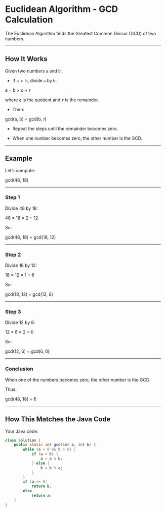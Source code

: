 # Euclidean Algorithm - GCD Calculation

The Euclidean Algorithm finds the Greatest Common Divisor (GCD) of two numbers.

---

## How It Works

Given two numbers `a` and `b`:

- If `a > b`, divide `a` by `b`:
  
a = b × q + r


where `q` is the quotient and `r` is the remainder.

- Then:

gcd(a, b) = gcd(b, r)


- Repeat the steps until the remainder becomes zero.

- When one number becomes zero, the other number is the GCD.

---

## Example

Let’s compute:

gcd(48, 18)


---

### Step 1

Divide 48 by 18:

48 = 18 × 2 + 12

So:

gcd(48, 18) = gcd(18, 12)


---

### Step 2

Divide 18 by 12:

18 = 12 × 1 + 6

So:

gcd(18, 12) = gcd(12, 6)

---

### Step 3

Divide 12 by 6:

12 = 6 × 2 + 0

So:

gcd(12, 6) = gcd(6, 0)

---

### Conclusion

When one of the numbers becomes zero, the other number is the GCD.

Thus:

gcd(48, 18) = 6

---

## How This Matches the Java Code

Your Java code:

```java
class Solution {
    public static int gcd(int a, int b) {
        while (a > 0 && b > 0) {
            if (a > b) {
                a = a % b;
            } else {
                b = b % a;
            }
        }
        if (a == 0)
            return b;
        else
            return a;
    }
}
